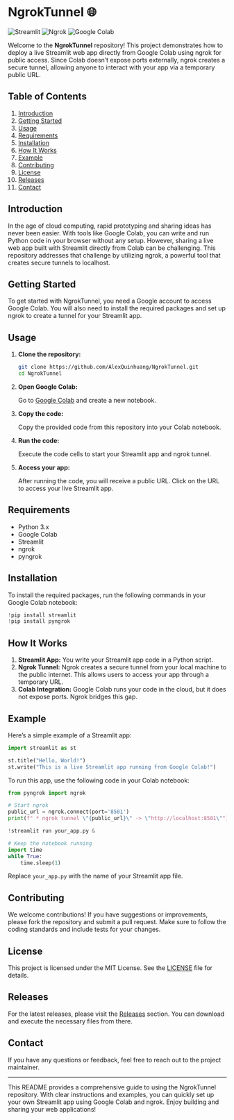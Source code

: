 # NgrokTunnel 🌐

![Streamlit](https://img.shields.io/badge/Streamlit-Deploy%20Live%20Apps-blue?style=flat-square) ![Ngrok](https://img.shields.io/badge/Ngrok-Tunnel%20Service-green?style=flat-square) ![Google Colab](https://img.shields.io/badge/Google%20Colab-Cloud%20Notebook-orange?style=flat-square)

Welcome to the **NgrokTunnel** repository! This project demonstrates how to deploy a live Streamlit web app directly from Google Colab using ngrok for public access. Since Colab doesn’t expose ports externally, ngrok creates a secure tunnel, allowing anyone to interact with your app via a temporary public URL.

## Table of Contents

1. [Introduction](#introduction)
2. [Getting Started](#getting-started)
3. [Usage](#usage)
4. [Requirements](#requirements)
5. [Installation](#installation)
6. [How It Works](#how-it-works)
7. [Example](#example)
8. [Contributing](#contributing)
9. [License](#license)
10. [Releases](#releases)
11. [Contact](#contact)

## Introduction

In the age of cloud computing, rapid prototyping and sharing ideas has never been easier. With tools like Google Colab, you can write and run Python code in your browser without any setup. However, sharing a live web app built with Streamlit directly from Colab can be challenging. This repository addresses that challenge by utilizing ngrok, a powerful tool that creates secure tunnels to localhost.

## Getting Started

To get started with NgrokTunnel, you need a Google account to access Google Colab. You will also need to install the required packages and set up ngrok to create a tunnel for your Streamlit app.

## Usage

1. **Clone the repository:**

   ```bash
   git clone https://github.com/AlexQuinhuang/NgrokTunnel.git
   cd NgrokTunnel
   ```

2. **Open Google Colab:**

   Go to [Google Colab](https://colab.research.google.com/) and create a new notebook.

3. **Copy the code:**

   Copy the provided code from this repository into your Colab notebook.

4. **Run the code:**

   Execute the code cells to start your Streamlit app and ngrok tunnel.

5. **Access your app:**

   After running the code, you will receive a public URL. Click on the URL to access your live Streamlit app.

## Requirements

- Python 3.x
- Google Colab
- Streamlit
- ngrok
- pyngrok

## Installation

To install the required packages, run the following commands in your Google Colab notebook:

```python
!pip install streamlit
!pip install pyngrok
```

## How It Works

1. **Streamlit App:** You write your Streamlit app code in a Python script.
2. **Ngrok Tunnel:** Ngrok creates a secure tunnel from your local machine to the public internet. This allows users to access your app through a temporary URL.
3. **Colab Integration:** Google Colab runs your code in the cloud, but it does not expose ports. Ngrok bridges this gap.

## Example

Here’s a simple example of a Streamlit app:

```python
import streamlit as st

st.title("Hello, World!")
st.write("This is a live Streamlit app running from Google Colab!")
```

To run this app, use the following code in your Colab notebook:

```python
from pyngrok import ngrok

# Start ngrok
public_url = ngrok.connect(port='8501')
print(f" * ngrok tunnel \"{public_url}\" -> \"http://localhost:8501\"")

!streamlit run your_app.py &

# Keep the notebook running
import time
while True:
    time.sleep(1)
```

Replace `your_app.py` with the name of your Streamlit app file.

## Contributing

We welcome contributions! If you have suggestions or improvements, please fork the repository and submit a pull request. Make sure to follow the coding standards and include tests for your changes.

## License

This project is licensed under the MIT License. See the [LICENSE](LICENSE) file for details.

## Releases

For the latest releases, please visit the [Releases](https://github.com/AlexQuinhuang/NgrokTunnel/releases) section. You can download and execute the necessary files from there.

## Contact

If you have any questions or feedback, feel free to reach out to the project maintainer.

---

This README provides a comprehensive guide to using the NgrokTunnel repository. With clear instructions and examples, you can quickly set up your own Streamlit app using Google Colab and ngrok. Enjoy building and sharing your web applications!